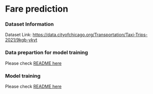 # Fare prediction

### Dataset Information

Dataset Link: https://data.cityofchicago.org/Transportation/Taxi-Trips-2021/9kgb-ykyt

### Data prepartion for model training

Please check [README here](dataset/)

### Model training

Please check [README here](model_dev/)